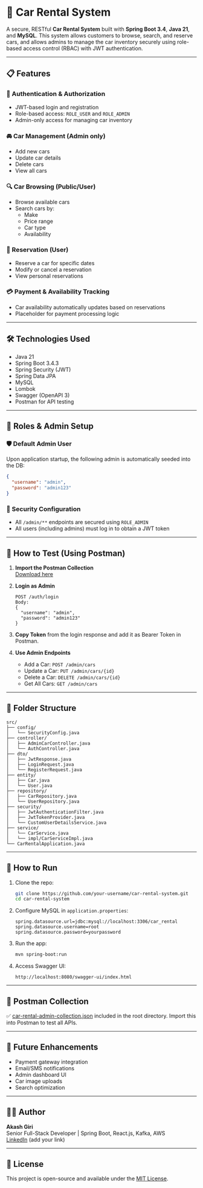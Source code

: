 # 🚗 Car Rental System

A secure, RESTful **Car Rental System** built with **Spring Boot 3.4**, **Java 21**, and **MySQL**. This system allows customers to browse, search, and reserve cars, and allows admins to manage the car inventory securely using role-based access control (RBAC) with JWT authentication.

---

## 📋 Features

### 👤 Authentication & Authorization
- JWT-based login and registration
- Role-based access: `ROLE_USER` and `ROLE_ADMIN`
- Admin-only access for managing car inventory

### 🚘 Car Management (Admin only)
- Add new cars
- Update car details
- Delete cars
- View all cars

### 🔍 Car Browsing (Public/User)
- Browse available cars
- Search cars by:
  - Make
  - Price range
  - Car type
  - Availability

### 📅 Reservation (User)
- Reserve a car for specific dates
- Modify or cancel a reservation
- View personal reservations

### 💳 Payment & Availability Tracking
- Car availability automatically updates based on reservations
- Placeholder for payment processing logic

---

## 🛠️ Technologies Used

- Java 21
- Spring Boot 3.4.3
- Spring Security (JWT)
- Spring Data JPA
- MySQL
- Lombok
- Swagger (OpenAPI 3)
- Postman for API testing

---

## 🧩 Roles & Admin Setup

### 🛡️ Default Admin User

Upon application startup, the following admin is automatically seeded into the DB:

```json
{
  "username": "admin",
  "password": "admin123"
}
```

### 🔐 Security Configuration

- All `/admin/**` endpoints are secured using `ROLE_ADMIN`
- All users (including admins) must log in to obtain a JWT token

---

## 🧪 How to Test (Using Postman)

1. **Import the Postman Collection**  
   [Download here](./car-rental-admin-collection.json)

2. **Login as Admin**
   ```
   POST /auth/login
   Body:
   {
     "username": "admin",
     "password": "admin123"
   }
   ```

3. **Copy Token** from the login response and add it as Bearer Token in Postman.

4. **Use Admin Endpoints**
   - Add a Car: `POST /admin/cars`
   - Update a Car: `PUT /admin/cars/{id}`
   - Delete a Car: `DELETE /admin/cars/{id}`
   - Get All Cars: `GET /admin/cars`

---

## 🧱 Folder Structure

```
src/
├── config/
│   └── SecurityConfig.java
├── controller/
│   ├── AdminCarController.java
│   └── AuthController.java
├── dto/
│   ├── JwtResponse.java
│   ├── LoginRequest.java
│   └── RegisterRequest.java
├── entity/
│   ├── Car.java
│   └── User.java
├── repository/
│   ├── CarRepository.java
│   └── UserRepository.java
├── security/
│   ├── JwtAuthenticationFilter.java
│   ├── JwtTokenProvider.java
│   └── CustomUserDetailsService.java
├── service/
│   └── CarService.java
│   └── impl/CarServiceImpl.java
└── CarRentalApplication.java
```

---

## 🧾 How to Run

1. Clone the repo:
   ```bash
   git clone https://github.com/your-username/car-rental-system.git
   cd car-rental-system
   ```

2. Configure MySQL in `application.properties`:
   ```
   spring.datasource.url=jdbc:mysql://localhost:3306/car_rental
   spring.datasource.username=root
   spring.datasource.password=yourpassword
   ```

3. Run the app:
   ```bash
   mvn spring-boot:run
   ```

4. Access Swagger UI:
   ```
   http://localhost:8080/swagger-ui/index.html
   ```

---

## 📂 Postman Collection

✅ [car-rental-admin-collection.json](./car-rental-admin-collection.json) included in the root directory. Import this into Postman to test all APIs.

---

## 📌 Future Enhancements

- Payment gateway integration
- Email/SMS notifications
- Admin dashboard UI
- Car image uploads
- Search optimization

---

## 👨‍💻 Author

**Akash Giri**  
Senior Full-Stack Developer | Spring Boot, React.js, Kafka, AWS  
[LinkedIn](https://www.linkedin.com/) (add your link)

---

## 📝 License

This project is open-source and available under the [MIT License](LICENSE).
